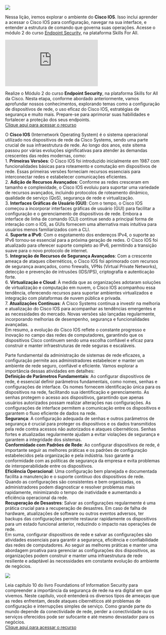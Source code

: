 ![](https://infnet.online/wp-content/uploads/2024/03/LD4-7.jpg)

Nessa lição, iremos explorar o ambiente do **Cisco IOS**. Isso inclui aprender a acessar o Cisco IOS para configuração, navegar na sua interface, e entender a estrutura de comando que governa suas operações. Acesse o módulo 2 do curso [Endpoint Security](https://skillsforall.com/course/endpoint-security?courseLang=en-US), na plataforma Skills For All.

![](http://api.pagepeeker.com/v2/thumbs.php?size=s&code=4245e2496a&url=https://skillsforall.com/course/endpoint-security?courseLang=en-US)

Realize o Módulo 2 do curso **Endpoint Security**, na plataforma Skills for All da Cisco. Nesta etapa, conforme abordado anteriormente, vamos aprofundar nossos conhecimentos, explorando temas como a configuração de dispositivos de rede, o uso eficaz do Cisco IOS, estratégias de segurança e muito mais. Prepare-se para aprimorar suas habilidades e fortalecer a proteção dos seus endpoints.  
[Clique aqui para acessar o recurso](https://skillsforall.com/course/endpoint-security?courseLang=en-US)

O **Cisco IOS** (Internetwork Operating System) é o sistema operacional utilizado nos dispositivos de rede da Cisco Systems, sendo uma parte crucial de sua infraestrutura de rede. Ao longo dos anos, este sitema passou por várias evoluções significativas para atender às demandas crescentes das redes modernas, como:  
1. **Primeiras Versões**: O Cisco IOS foi introduzido inicialmente em 1987 com funcionalidades básicas para roteamento e comutação em dispositivos de rede. Essas primeiras versões forneciam recursos essenciais para interconectar redes e estabelecer comunicações eficientes.  
2. **Adição de Recursos Avançados**: Conforme as redes cresceram em tamanho e complexidade, o Cisco IOS evoluiu para suportar uma variedade de recursos avançados, incluindo protocolos de roteamento dinâmico, qualidade de serviço (QoS), segurança de rede e virtualização.  
3. **Interfaces Gráficas de Usuário (GUI)**: Com o tempo, o Cisco IOS começou a incorporar interfaces gráficas de usuário (GUI) para facilitar a configuração e o gerenciamento de dispositivos de rede. Embora a interface de linha de comando (CLI) continue sendo a principal forma de interação com o IOS, as GUIs fornecem uma alternativa mais intuitiva para usuários menos familiarizados com a CLI.  
4. **Suporte a IPv6**: Com o esgotamento dos endereços IPv4, o suporte ao IPv6 tornou-se essencial para a próxima geração de redes. O Cisco IOS foi atualizado para oferecer suporte completo ao IPv6, permitindo a transição suave para o novo protocolo de internet.  
5. **Integração de Recursos de Segurança Avançados**: Com a crescente ameaça de ataques cibernéticos, o Cisco IOS foi aprimorado com recursos de segurança avançados, como firewalls, VPNs (Virtual Private Networks), detecção e prevenção de intrusões (IDS/IPS), criptografia e autenticação forte.  
6. **Virtualização e Cloud**: À medida que as organizações adotaram soluções de virtualização e computação em nuvem, o Cisco IOS acompanhou essa tendência, oferecendo recursos para suportar ambientes virtualizados e integração com plataformas de nuvem pública e privada.  
7. **Atualizações Contínuas**: A Cisco Systems continua a investir na melhoria e atualização do Cisco IOS para acompanhar as tendências emergentes e as necessidades do mercado. Novas versões são lançadas regularmente, incorporando melhorias de desempenho, segurança e funcionalidades avançadas.  
Em resumo, a evolução do Cisco IOS reflete o constante progresso e inovação no campo das redes de computadores, garantindo que os dispositivos Cisco continuem sendo uma escolha confiável e eficaz para construir e manter infraestruturas de rede seguras e escaláveis.

Parte fundamental da administração de sistemas de rede eficazes, a configuração permite aos administradores estabelecer e manter um ambiente de rede seguro, confiável e eficiente. Vamos explorar a importância dessas atividades em detalhes:  
**Definição de Parâmetros Fundamentais**: Ao configurar dispositivos de rede, é essencial definir parâmetros fundamentais, como nomes, senhas e configurações de interface. Os nomes fornecem identificação única para os dispositivos na rede, facilitando sua identificação e gerenciamento. As senhas protegem o acesso aos dispositivos, garantindo que apenas usuários autorizados possam realizar alterações nas configurações. As configurações de interface permitem a comunicação entre os dispositivos e garantem o fluxo eficiente de dados na rede.  
**Segurança**: A configuração adequada de senhas e outros parâmetros de segurança é crucial para proteger os dispositivos e os dados transmitidos pela rede contra acessos não autorizados e ataques cibernéticos. Senhas fortes e atualizadas regularmente ajudam a evitar violações de segurança e garantem a integridade dos sistemas.  
**Conformidade com Padrões de Rede**: Ao configurar dispositivos de rede, é importante seguir as melhores práticas e os padrões de configuração estabelecidos pela organização e pela indústria. Isso garante a conformidade com as políticas de segurança da empresa e evita problemas de interoperabilidade entre os dispositivos.  
**Eficiência Operacional**: Uma configuração bem planejada e documentada facilita a manutenção e o suporte contínuo dos dispositivos de rede. Quando as configurações são consistentes e bem organizadas, os administradores podem diagnosticar e resolver problemas mais rapidamente, minimizando o tempo de inatividade e aumentando a eficiência operacional da rede.  
**Recuperação de Desastres**: Salvar as configurações regularmente é uma prática crucial para a recuperação de desastres. Em caso de falha de hardware, atualizações de software ou outros eventos adversos, ter backups das configurações permite restaurar rapidamente os dispositivos para um estado funcional anterior, reduzindo o impacto nas operações de rede.  
Em suma, configurar dispositivos de rede e salvar as configurações são atividades essenciais para garantir a segurança, eficiência e confiabilidade das redes de computadores. Ao seguir as melhores práticas e manter uma abordagem proativa para gerenciar as configurações dos dispositivos, as organizações podem construir e manter uma infraestrutura de rede resiliente e adaptável às necessidades em constante evolução do ambiente de negócios.

![](https://learning.oreilly.com/library/cover/9781098122546)

Leia capítulo 10 do livro Foundations of Information Security para compreender a importância da segurança de rede na era digital em que vivemos. Neste capítulo, você entenderá os diversos tipos de ameaças que as redes enfrentam, desde ataques cibernéticos até problemas de configuração e interrupções simples de serviço. Como grande parte do mundo depende da conectividade de rede, perder a conectividade ou os serviços oferecidos pode ser sufocante e até mesmo devastador para os negócios.  
[Clique aqui para acessar o recurso](https://learning.oreilly.com/library/view/foundations-of-information/9781098122546/xhtml/ch10.xhtml)